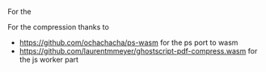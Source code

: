 
For the 

For the compression thanks to 
 - https://github.com/ochachacha/ps-wasm for the ps port to wasm
 - https://github.com/laurentmmeyer/ghostscript-pdf-compress.wasm for the js worker part